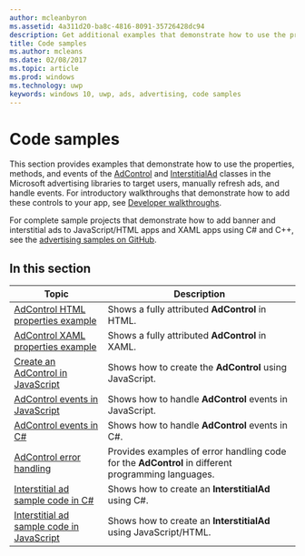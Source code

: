 ```yaml
---
author: mcleanbyron
ms.assetid: 4a311d20-ba8c-4816-8091-35726428dc94
description: Get additional examples that demonstrate how to use the properties, methods, and events of the AdControl and InterstitialAd classes in the Microsoft advertising libraries.
title: Code samples
ms.author: mcleans
ms.date: 02/08/2017
ms.topic: article
ms.prod: windows
ms.technology: uwp
keywords: windows 10, uwp, ads, advertising, code samples
---
```


# Code samples




This section provides examples that demonstrate how to use the properties, methods, and events of the [AdControl](https://msdn.microsoft.com/library/windows/apps/microsoft.advertising.winrt.ui.adcontrol.aspx) and [InterstitialAd](https://msdn.microsoft.com/library/windows/apps/microsoft.advertising.winrt.ui.interstitialad.aspx)  classes in the Microsoft advertising libraries to target users, manually refresh ads, and handle events. For introductory walkthroughs that demonstrate how to add these controls to your app, see [Developer walkthroughs](developer-walkthroughs.md).

For complete sample projects that demonstrate how to add banner and interstitial ads to JavaScript/HTML apps and XAML apps using C# and C++, see the [advertising samples on GitHub](http://aka.ms/githubads).

## In this section

|  Topic    | Description |               
|----------|-------|
| [AdControl HTML properties example](html-properties-example.md)     | Shows a fully attributed **AdControl** in HTML.        |
| [AdControl XAML properties example](xaml-properties-example.md)     | Shows a fully attributed **AdControl** in XAML.        |
| [Create an AdControl in JavaScript](create-an-adcontrol-in-javascript.md)     | Shows how to create the **AdControl** using JavaScript.        |
| [AdControl events in JavaScript](adcontrol-events-in-javascript.md)     | Shows how to handle **AdControl** events in JavaScript.       |
| [AdControl events in C#](adcontrol-events-in-c.md)     | Shows how to handle **AdControl** events in C#.       |
| [AdControl error handling](adcontrol-error-handling.md)     | Provides examples of error handling code for the **AdControl** in different programming languages.        |
| [Interstitial ad sample code in C#](interstitial-ad-sample-code-in-c.md)   | Shows how to create an <strong>InterstitialAd</strong> using C#.        |
| [Interstitial ad sample code in JavaScript](interstitial-ad-sample-code-in-javascript.md)       | Shows how to create an <strong>InterstitialAd</strong> using JavaScript/HTML.        |



 

 

 
